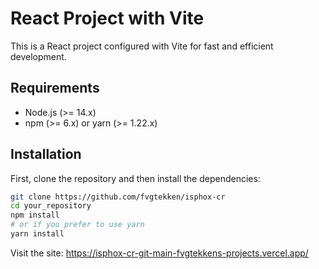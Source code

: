 # React Project with Vite

This is a React project configured with Vite for fast and efficient development.

## Requirements
- Node.js (>= 14.x)
- npm (>= 6.x) or yarn (>= 1.22.x)

## Installation
First, clone the repository and then install the dependencies:

```bash
git clone https://github.com/fvgtekken/isphox-cr
cd your_repository
npm install
# or if you prefer to use yarn
yarn install
```

Visit the site:
https://isphox-cr-git-main-fvgtekkens-projects.vercel.app/
